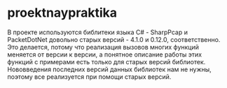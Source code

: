 # proektnaypraktika
В проекте используются библитеки языка C# - SharpPcap и PacketDotNet  довольно старых версий - 4.1.0 и 0.12.0, соответственно. Это делается, потому что реализация вызовов многих функций меняется от версии к версии, а понятное описание работы этих функций с примерами есть только для старых версий библиотек. Нововведения последних версий данных библиотек нам не нужны, поэтому все реализуется при помощи старых версий.
